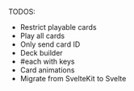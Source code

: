 TODOS:
- Restrict playable cards
- Play all cards
- Only send card ID
- Deck builder
- #each with keys
- Card animations
- Migrate from SvelteKit to Svelte
